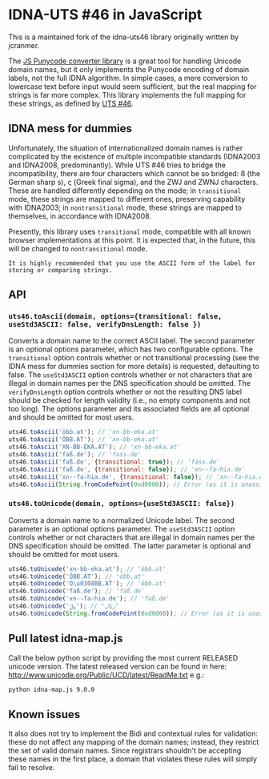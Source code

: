 # IDNA-UTS #46 in JavaScript

This is a maintained fork of the idna-uts46 library originally written by jcranmer.

The [JS Punycode converter library](https://github.com/bestiejs/punycode.js/) is
a great tool for handling Unicode domain names, but it only implements the
Punycode encoding of domain labels, not the full IDNA algorithm. In simple
cases, a mere conversion to lowercase text before input would seem sufficient,
but the real mapping for strings is far more complex. This library implements
the full mapping for these strings, as defined by
[UTS #46](http://unicode.org/reports/tr46/).


## IDNA mess for dummies

Unfortunately, the situation of internationalized domain names is rather
complicated by the existence of multiple incompatible standards (IDNA2003 and
IDNA2008, predominantly). While UTS #46 tries to bridge the incompatibility,
there are four characters which cannot be so bridged: ß (the German sharp s),
ς (Greek final sigma), and the ZWJ and ZWNJ characters. These are handled
differently depending on the mode; in ``transitional`` mode, these strings are
mapped to different ones, preserving capability with IDNA2003; in
``nontransitional`` mode, these strings are mapped to themselves, in accordance
with IDNA2008.

Presently, this library uses ``transitional`` mode, compatible with all known
browser implementations at this point. It is expected that, in the future, this
will be changed to ``nontransitional`` mode.

`It is highly recommended that you use the ASCII form of the label for storing
or comparing strings.`

## API

### `uts46.toAscii(domain, options={transitional: false, useStd3ASCII: false, verifyDnsLength: false })`

Converts a domain name to the correct ASCII label. The second parameter is an
optional options parameter, which has two configurable options. The
`transitional` option controls whether or not transitional processing (see the
IDNA mess for dummies section for more details) is requested, defaulting to
false. The `useStd3ASCII` option controls whether or not characters that are
illegal in domain names per the DNS specification should be omitted. The
`verifyDnsLength` option controls whether or not the resulting DNS label should
be checked for length validity (i.e., no empty components and not too long). The
options parameter and its associated fields are all optional and should be
omitted for most users.

```js
uts46.toAscii('öbb.at'); // 'xn-bb-eka.at'
uts46.toAscii('ÖBB.AT'); // 'xn-bb-eka.at'
uts46.toAscii('XN-BB-EKA.AT'); // 'xn-bb-eka.at'
uts46.toAscii('faß.de'); // 'fass.de'
uts46.toAscii('faß.de', {transitional: true}); // 'fass.de'
uts46.toAscii('faß.de', {transitional: false}); // 'xn--fa-hia.de'
uts46.toAscii('xn--fa-hia.de', {transitional: false}); // 'xn--fa-hia.de'
uts46.toAscii(String.fromCodePoint(0xd0000)); // Error (as it is unassigned)
```

### `uts46.toUnicode(domain, options={useStd3ASCII: false})`

Converts a domain name to a normalized Unicode label. The second parameter is an
optional options parameter. The `useStd3ASCII` option controls whether or not
characters that are illegal in domain names per the DNS specification should be
omitted. The latter parameter is optional and should be omitted for most users.

```js
uts46.toUnicode('xn-bb-eka.at'); // 'öbb.at'
uts46.toUnicode('ÖBB.AT'); // 'öbb.at'
uts46.toUnicode('O\u0308BB.AT'); // 'öbb.at'
uts46.toUnicode('faß.de'); // 'faß.de'
uts46.toUnicode('xn--fa-hia.de'); // 'faß.de'
uts46.toUnicode('﷼'); // "ریال"
uts46.toUnicode(String.fromCodePoint(0xd0000)); // Error (as it is unassigned)
```

## Pull latest idna-map.js
Call the below python script by providing the most current RELEASED unicode version.
The latest released version can be found in here: http://www.unicode.org/Public/UCD/latest/ReadMe.txt
e.g.:

```bash
python idna-map.js 9.0.0
```

## Known issues

It also does not try to implement the Bidi and contextual rules for validation:
these do not affect any mapping of the domain names; instead, they restrict the
set of valid domain names. Since registrars shouldn't be accepting these names
in the first place, a domain that violates these rules will simply fail to
resolve.
